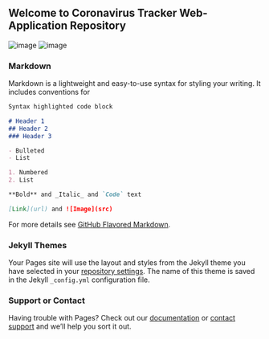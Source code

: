 ## Welcome to Coronavirus Tracker Web-Application Repository
![image](https://user-images.githubusercontent.com/50637795/119052729-a829ef00-b9e2-11eb-93ef-dc1e36e57c4f.png)
![image](https://user-images.githubusercontent.com/50637795/119052912-ecb58a80-b9e2-11eb-99cb-e618c8d2ce91.png)

### Markdown

Markdown is a lightweight and easy-to-use syntax for styling your writing. It includes conventions for

```markdown
Syntax highlighted code block

# Header 1
## Header 2
### Header 3

- Bulleted
- List

1. Numbered
2. List

**Bold** and _Italic_ and `Code` text

[Link](url) and ![Image](src)
```

For more details see [GitHub Flavored Markdown](https://guides.github.com/features/mastering-markdown/).

### Jekyll Themes

Your Pages site will use the layout and styles from the Jekyll theme you have selected in your [repository settings](https://github.com/razaaasif/Coronavirus-Tracker-India/settings/pages). The name of this theme is saved in the Jekyll `_config.yml` configuration file.

### Support or Contact

Having trouble with Pages? Check out our [documentation](https://docs.github.com/categories/github-pages-basics/) or [contact support](https://support.github.com/contact) and we’ll help you sort it out.

